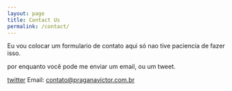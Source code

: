 ```yaml
---
layout: page
title: Contact Us 
permalink: /contact/
---
```


Eu vou colocar um formulario de contato aqui só nao tive paciencia de fazer isso.

por enquanto você pode me enviar um email, ou um tweet.

[twitter]
Email: contato@praganavictor.com.br

[twitter]: https://twitter.com/praganavictor 